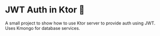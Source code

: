 # JWT Auth in Ktor :key:
A small project to show how to use Ktor server to provide auth using JWT. Uses Kmongo for database services.
